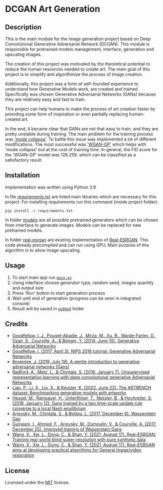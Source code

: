 # DCGAN Art Generation


## Description


This is the main module for the image generation project based on Deep Convolutional 
Generative Adversarial Network (DCGAN). This module is responsible for pretrained 
models management, interface, generation and upscaling images.

The creation of this project was motivated by the theoretical potential to reduce the 
human resources needed to create art. The main goal of this project is to simplify and 
algorithmize the process of image creation.

Additionally, this project was a form of self-founded experience to understand how 
Generative Models work, are created and trained. Specifically was chosen Generative 
Adversarial Networks (GANs) because they are relatively easy and fast to train. 

This project can help humans to make the process of art creation faster by providing 
some form of inspiration or even partially replacing human-created art.

In the end, it became clear that GANs are not that easy to train, and they are pretty 
unstable during training. The main problem for the training process was 
['mode collapse'](https://arxiv.org/abs/1406.2661). To battle this issue was implemented 
a lot of different modifications. The most successful was 
['WGAN-GP'](https://arxiv.org/abs/1704.00028) which helps with 'mode collapse' but at 
the cost of training time. In general, the FID score for the 'WGAN-GP' model was 128.259, 
which can be classified as a satisfactory result.


## Installation


Implementation was written using Python 3.9 

In file [requirements.txt](requirements.txt) are listed main libraries which are necessary 
for this project. For installing requirements run this command (inside project folder): 

	pip install -r requirements.txt

In folder [models](models) are all possible pretrained generators which can be chosen 
from interface to generate images. Models can be replaced for new pretrained models. 

In folder [real-esrgan](real-esrgan) are existing implementation of 
[Real-ESRGAN](https://github.com/xinntao/Real-ESRGAN). This code already precompiled
and can run using GPU. Main purpose of this algorithm is to allow image upscaling.
   

## Usage


1. To start main app run [`main.py`](main.py)
2. Using interface choose generator type, random seed, images quantity and output size
3. Press 'Run' button to start generation process
4. Wait until end of generation (progress can be seen in integrated console)
5. Result will be saved in [output](output) folder
    

## Credits


* [Goodfellow, I. J., Pouget-Abadie, J., Mirza, M., Xu, B., Warde-Farley, D., 
Ozair, S., Courville, A., & Bengio, Y. (2014, June 10). Generative Adversarial 
Networks](https://arxiv.org/abs/1406.2661)
* [Goodfellow, I. (2017, April 3). NIPS 2016 tutorial: Generative Adversarial 
Networks](https://arxiv.org/abs/1701.00160)
* [Brownlee, J. (2019, July 19). A gentle introduction to generative adversarial 
networks (Gans)](
https://machinelearningmastery.com/what-are-generative-adversarial-networks-gans/)
* [Radford, A., Metz, L., & Chintala, S. (2016, January 7). Unsupervised
representation learning with deep convolutional generative Adversarial 
Networks](https://arxiv.org/abs/1511.06434)
* [Liao, P., Li, X., Liu, X., & Keutzer, K. (2022, June 22). The ARTBENCH 
dataset: Benchmarking generative models with artworks](
https://arxiv.org/abs/2206.11404)
* [Heusel, M., Ramsauer, H., Unterthiner, T., Nessler, B., & Hochreiter, S. 
(2018, January 12). Gans trained by a two time-scale update rule converge 
to a local Nash equilibrium](https://arxiv.org/abs/1706.08500)
* [Arjovsky, M., Chintala, S., & Bottou, L. (2017, December 6). Wasserstein 
Gan](https://arxiv.org/abs/1701.07875)
* [Gulrajani, I., Ahmed, F., Arjovsky, M., Dumoulin, V., & Courville, A. 
(2017, December 25). Improved training of Wasserstein Gans](
https://arxiv.org/abs/1704.00028)
* [Wang, X., Xie, L., Dong, C., & Shan, Y. (2021, August 17). Real-ESRGAN:
Training real-world blind super-resolution with pure synthetic data](
https://arxiv.org/abs/2107.10833)
* [Wang, X., Xie, L., Dong, C., & Shan, Y. (2021, August 17). Real-ESRGAN 
aims at developing practical algorithms for General Image/video 
restoration](https://github.com/xinntao/Real-ESRGAN)


## License


Licensed under the [MIT](LICENSE) license.
